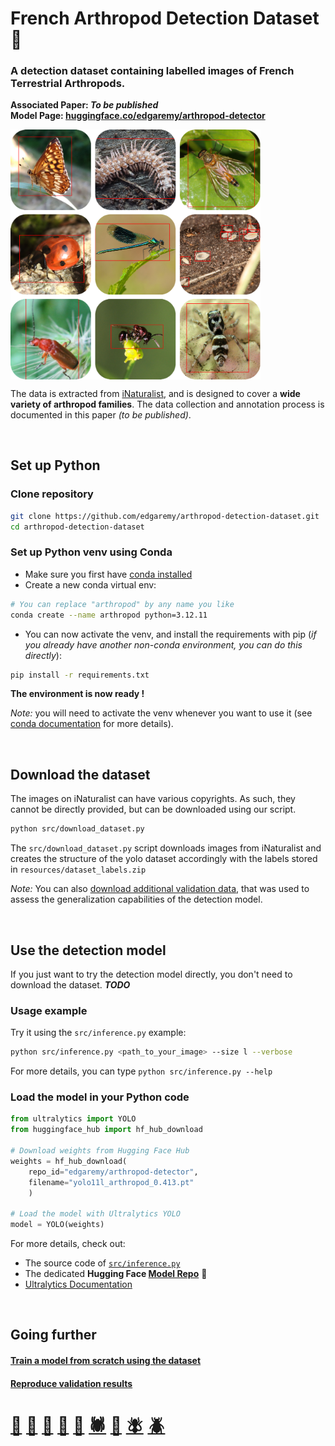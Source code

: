 # French Arthropod Detection Dataset 🐞

### A detection dataset containing labelled images of **French Terrestrial Arthropods**. 

**Associated Paper: *To be published*** \
**Model Page: [huggingface.co/edgaremy/arthropod-detector](https://huggingface.co/edgaremy/arthropod-detector)** 

<img src="https://github.com/edgaremy/arthropod-detection-dataset/blob/main/resources/dataset_thumbnail.png?raw=true" width="400" align="center">

The data is extracted from [iNaturalist](https://www.inaturalist.org), and is designed to cover a **wide variety of arthropod families**. The data collection and annotation process is documented in this paper *(to be published)*.

<br />

## Set up Python

### Clone repository

```bash
git clone https://github.com/edgaremy/arthropod-detection-dataset.git
cd arthropod-detection-dataset
```

### Set up Python venv using Conda

- Make sure you first have [conda installed](https://docs.conda.io/projects/conda/en/latest/user-guide/install/index.html)
- Create a new conda virtual env:
```bash
# You can replace "arthropod" by any name you like
conda create --name arthropod python=3.12.11
```
- You can now activate the venv, and install the requirements with pip (*if you already have another non-conda environment, you can do this directly*):
```bash
pip install -r requirements.txt
```

**The environment is now ready !**

*Note:* you will need to activate the venv whenever you want to use it (see [conda documentation](https://docs.conda.io/projects/conda/en/latest/user-guide/tasks/manage-environments.html) for more details).


<br />

## Download the dataset

The images on iNaturalist can have various copyrights. As such, they cannot be directly provided, but can be downloaded using our script.

```bash
python src/download_dataset.py
```

The `src/download_dataset.py` script downloads images from iNaturalist and creates the structure of the yolo dataset accordingly with the labels stored in `resources/dataset_labels.zip`

*Note:* You can also [download additional validation data](/validation/README.md#download-additional-validation-datasets), that was used to assess the generalization capabilities of the detection model.

<br />

## Use the detection model

If you just want to try the detection model directly, you don't need to download the dataset. ***TODO***

### Usage example

Try it using the `src/inference.py` example:
```bash
python src/inference.py <path_to_your_image> --size l --verbose
```
For more details, you can type `python src/inference.py --help`

### Load the model in your Python code

```python
from ultralytics import YOLO
from huggingface_hub import hf_hub_download

# Download weights from Hugging Face Hub
weights = hf_hub_download(
    repo_id="edgaremy/arthropod-detector",
    filename="yolo11l_arthropod_0.413.pt"
    )

# Load the model with Ultralytics YOLO
model = YOLO(weights)
```

For more details, check out:
- The source code of [`src/inference.py`](src/inference.py)
- The dedicated **Hugging Face [Model Repo](https://huggingface.co/edgaremy/arthropod-detector)** 🤗
- [Ultralytics Documentation](https://docs.ultralytics.com/)

<br />

## Going further

#### [Train a model from scratch using the dataset](/training)

#### [Reproduce validation results](/validation)

#
# [🐞](https://www.gbif.org/species/165599324)  [🐜](https://www.gbif.org/species/4342)  [🦋](https://www.gbif.org/species/797)  [🦗](https://www.gbif.org/species/1718308)  [🐝](https://www.gbif.org/species/1341976)  [🕷️](https://www.gbif.org/species/1496)  [🐛](https://www.gbif.org/species/797)  [🪰](https://www.gbif.org/species/1524843)  [🪲](https://www.gbif.org/species/1043502)
